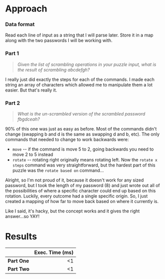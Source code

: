 # Approach
### Data format

Read each line of input as a string that I will parse later. Store it in a map along with the two passwords I will be
working with.

### Part 1
> _Given the list of scrambling operations in your puzzle input, what is the result of scrambling abcdefgh?_

I really just did exactly the steps for each of the commands. I made each string an array of characters which allowed
me to manipulate them a lot easier. But that's really it.

### Part 2
> _What is the un-scrambled version of the scrambled password fbgdceah?_

90% of this one was just as easy as before. Most of the commands didn't change (swapping b and d is the same as swapping
d and b, etc). The only commands that needed to change to work backwards were:
* `move` -- if the command is move 5 to 2, going backwards you need to move 2 to 5 instead
* `rotate` -- rotating right originally means rotating left. Now the `rotate x steps` command was very straightforward, but the hardest part of this puzzle was the `rotate based on` command...

Alright, so I'm not proud of it, because it doesn't work for any sized password, but I took the length of my password (8) and
just wrote out all of the possibilities of where a specific character could end up based on this rotation. Luckily, every outcome
had a single specific origin. So, I just created a mapping of how far to move back based on where it currently is.

Like I said, it's hacky, but the concept works and it gives the right answer...so YAY!

# Results

|              | Exec. Time (ms) |
|--------------|----------------:|
| **Part One** |              <1 |
| **Part Two** |              <1 |
